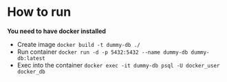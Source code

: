 # How to run
**You need to have docker installed**

- Create image `docker build -t dummy-db ./`
- Run container `docker run -d -p 5432:5432 --name dummy-db dummy-db:latest`
- Exec into the container `docker exec -it dummy-db psql -U docker_user docker_db`